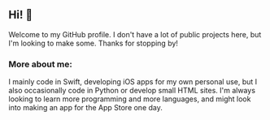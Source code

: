 ## Hi! 👋
Welcome to my GitHub profile. I don't have a lot of public projects here, but I'm looking to make some. Thanks for stopping by!

### More about me:
I mainly code in Swift, developing iOS apps for my own personal use, but I also occasionally code in Python or develop small HTML sites. I'm always looking to learn more programming and more languages, and might look into making an app for the App Store one day.

